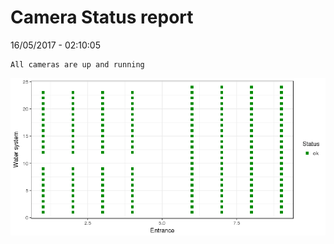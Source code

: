 Camera Status report
================
16/05/2017 - 02:10:05

    All cameras are up and running

![](camreport_files/figure-markdown_github/unnamed-chunk-2-1.png)
